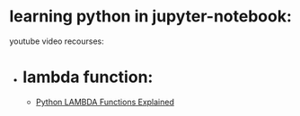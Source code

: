 # learning python in jupyter-notebook:
youtube video recourses:<n>

* # lambda function: 
	* [Python LAMBDA Functions Explained](https://www.youtube.com/watch?v=Ob9rY6PQMfI)


